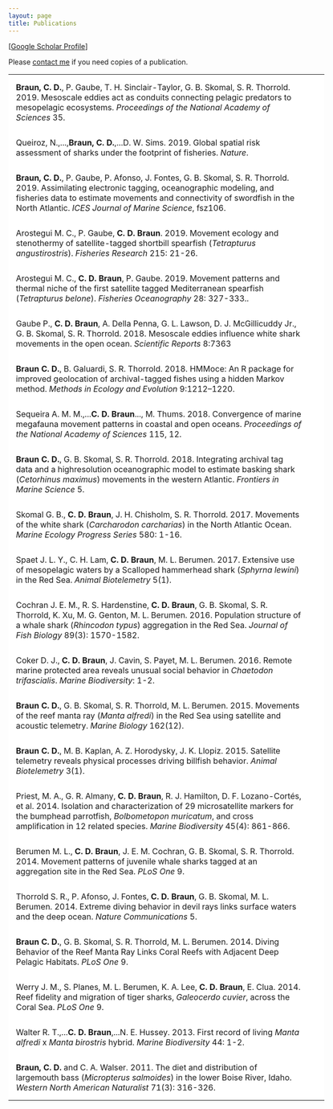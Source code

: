 ```yaml
---
layout: page
title: Publications
---
```

<script type='text/javascript' src='https://d1bxh8uas1mnw7.cloudfront.net/assets/embed.js'></script>

<!--
<dl>

	Example from harriet
<dt style="font-weight: normal;">Dyhrman, S. T., Jenkins, B. D., Rynearson, T. A., Saito, M. A., Mercier, M. L., <b>Alexander, H.</b>, Whitney, L. P., Drzewianowski, A., Bulygin, V. V., Bertrand, E. M., Wu, Z., Benitez-Nelson, C., & Heithoff, A. (2012). The transcriptome and proteome of the diatom Thalassiosira pseudonana reveal a diverse phosphorus stress response. <i>PloS One</i>, 7(3), e33768. doi:10.1371/journal.pone.0033768</dt>
[<a href="http://journals.plos.org/plosone/article?id=10.1371/journal.pone.0033768">PloS One</a>]
[<a href="../downloads/Dyhrman2012.pdf">Download PDF</a>]
</dl>

<br>
<br>
-->

<!--
Example altmetric badge:
<div class='altmetric-embed' data-badge-type='donut' data-doi="10.1038/nature.2012.9872"></div>

## To lookup DOI quickly, use search.crossref.org
-->

[<a href="https://scholar.google.com/citations?user=wPxIllQAAAAJ&hl=en" target="_blank">Google Scholar Profile</a>]

Please <a href="mailto:cdbraun@uw.edu?subject=Website Publication Request">contact me</a> if you need copies of a publication.

<style>
table, th, td {
    border: 0px solid black;
}
th, td {
    padding: 15px;
}
</style>

<table style="width:125%" bgcolor="white">
  
  <tr>
    <td><b>Braun, C. D.</b>, P. Gaube, T. H. Sinclair-Taylor, G. B. Skomal, S. R. Thorrold. 2019. Mesoscale eddies act as conduits connecting pelagic predators to mesopelagic ecosystems. <i>Proceedings of the National Academy of Sciences</i> 35.</td>
    <td><div class='altmetric-embed' data-badge-type='donut' data-doi="10.1073/pnas.1903067116"></div></td>
  </tr>
  
  <tr>
    <td>Queiroz, N.,...,<b>Braun, C. D.</b>,...D. W. Sims. 2019. Global spatial risk assessment of sharks under the footprint of fisheries. <i>Nature</i>.</td>
    <td><div class='altmetric-embed' data-badge-type='donut' data-doi="10.1038/s41586-019-1444-4"></div></td>
  </tr>
  
  <tr>
    <td><b>Braun, C. D.</b>, P. Gaube, P. Afonso, J. Fontes, G. B. Skomal, S. R. Thorrold. 2019. Assimilating electronic tagging, oceanographic modeling, and fisheries data to estimate movements and connectivity of swordfish in the North Atlantic. <i>ICES Journal of Marine Science</i>, fsz106.</td>
    <td><div class='altmetric-embed' data-badge-type='donut' data-doi="10.1093/icesjms/fsz106"></div></td>
  </tr>
  
   <tr>
    <td>Arostegui M. C., P. Gaube, <b>C. D. Braun</b>. 2019. Movement ecology and stenothermy of satellite-tagged shortbill spearfish (<i>Tetrapturus angustirostris</i>). <i>Fisheries Research</i> 215: 21-26.</td>
    <td><div class='altmetric-embed' data-badge-type='donut' data-doi="10.1016/j.fishres.2019.03.005"></div></td>
  </tr>
	
  <tr>
    <td>Arostegui M. C., <b>C. D. Braun</b>, P. Gaube. 2019. Movement patterns and thermal niche of the
first satellite tagged Mediterranean spearfish (<i>Tetrapturus belone</i>). <i>Fisheries Oceanography</i> 28: 327-333..</td>
    <td><div class='altmetric-embed' data-badge-type='donut' data-doi="10.1111/fog.12413"></div></td>
  </tr>

  <tr>
    <td>Gaube P., <b>C. D. Braun</b>, A. Della Penna, G. L. Lawson, D. J. McGillicuddy Jr., G. B. Skomal, S. R. Thorrold. 2018. Mesoscale eddies influence white shark movements in the open ocean. <i>Scientific Reports</i> 8:7363</td>
    <td><div class='altmetric-embed' data-badge-type='donut' data-doi="10.1038/s41598-018-25565-8"></div></td>
  </tr>

  <tr>
    <td><b>Braun C. D.</b>, B. Galuardi, S. R. Thorrold. 2018. HMMoce: An R package for improved geolocation of archival-tagged fishes using a hidden Markov method. <i>Methods in Ecology and Evolution</i> 9:1212–1220.</td>
    <td><div class='altmetric-embed' data-badge-type='donut' data-doi="10.1111/2041-210x.12959 "></div></td>
  </tr>

  <tr>
    <td>Sequeira A. M. M.,...<b>C. D. Braun</b>..., M. Thums. 2018. Convergence of marine megafauna movement patterns in coastal and open oceans. <i>Proceedings of the National Academy of Sciences</i> 115, 12.</td>
    <td><div class='altmetric-embed' data-badge-type='donut' data-doi="10.1073/pnas.1716137115"></div></td>
  </tr>

  <tr>
    <td><b>Braun C. D.</b>, G. B. Skomal, S. R. Thorrold. 2018. Integrating archival tag data and a highresolution oceanographic model to estimate basking shark (<i>Cetorhinus maximus</i>) movements in the western Atlantic. <i>Frontiers in Marine Science</i> 5.</td>
    <td><div class='altmetric-embed' data-badge-type='donut' data-doi="10.3389/fmars.2018.00025 "></div></td>
  </tr>

  <tr>
    <td>Skomal G. B., <b>C. D. Braun</b>, J. H. Chisholm, S. R. Thorrold. 2017. Movements of the white shark (<i>Carcharodon carcharias</i>) in the North Atlantic Ocean. <i>Marine Ecology Progress Series</i> 580: 1-16.</td>
    <td><div class='altmetric-embed' data-badge-type='donut' data-doi="10.3354/meps12306 "></div></td>
  </tr>

<tr>
    <td>Spaet J. L. Y., C. H. Lam, <b>C. D. Braun</b>, M. L. Berumen. 2017. Extensive use of mesopelagic waters by a Scalloped hammerhead shark (<i>Sphyrna lewini</i>) in the Red Sea. <i>Animal Biotelemetry</i> 5(1).</td>
    <td><div class='altmetric-embed' data-badge-type='donut' data-doi="10.1186/s40317-017-0135-x "></div></td>
  </tr>

  <tr>
    <td>Cochran J. E. M., R. S. Hardenstine, <b>C. D. Braun</b>, G. B. Skomal, S. R. Thorrold, K. Xu, M. G. Genton, M. L. Berumen. 2016. Population structure of a whale shark (<i>Rhincodon typus</i>) aggregation in the Red Sea. <i>Journal of Fish Biology</i> 89(3): 1570-1582.</td>
    <td><div class='altmetric-embed' data-badge-type='donut' data-doi="10.1111/jfb.13054"></div></td>
  </tr>

  <tr>
    <td>Coker D. J., <b>C. D. Braun</b>, J. Cavin, S. Payet, M. L. Berumen. 2016. Remote marine protected area reveals unusual social behavior in <i>Chaetodon trifascialis</i>. <i>Marine Biodiversity</i>: 1-2.</td>
    <td><div class='altmetric-embed' data-badge-type='donut' data-doi="10.1007/s12526-016-0531-0 "></div></td>
  </tr>

  <tr>
    <td><b>Braun C. D.</b>, G. B. Skomal, S. R. Thorrold, M. L. Berumen. 2015. Movements of the reef manta ray (<i>Manta alfredi</i>) in the Red Sea using satellite and acoustic telemetry. <i>Marine Biology</i> 162(12).</td>
    <td><div class='altmetric-embed' data-badge-type='donut' data-doi="10.1007/s00227-015-2760-3"></div></td>
  </tr>

  <tr>
    <td><b>Braun C. D.</b>, M. B. Kaplan, A. Z. Horodysky, J. K. Llopiz. 2015. Satellite telemetry reveals physical processes driving billfish behavior. <i>Animal Biotelemetry</i> 3(1).</td>
    <td><div class='altmetric-embed' data-badge-type='donut' data-doi="10.1186/s40317-014-0020-9"></div></td>
  </tr>

  <tr>
    <td>Priest, M. A., G. R. Almany, <b>C. D. Braun</b>, R. J. Hamilton, D. F. Lozano-Cortés, et al. 2014. Isolation and characterization of 29 microsatellite markers for the bumphead parrotfish, <i>Bolbometopon muricatum</i>, and cross amplification in 12 related species. <i>Marine Biodiversity</i> 45(4): 861-866.</td>
    <td><div class='altmetric-embed' data-badge-type='donut' data-doi="10.1007/s12526-014-0278-4"></div></td>
  </tr>

  <tr>
    <td>Berumen M. L., <b>C. D. Braun</b>, J. E. M. Cochran, G. B. Skomal, S. R. Thorrold. 2014. Movement patterns of juvenile whale sharks tagged at an aggregation site in the Red Sea. <i>PLoS One</i> 9.</td>
    <td><div class='altmetric-embed' data-badge-type='donut' data-doi="10.1371/journal.pone.0103536"></div></td>
  </tr>

  <tr>
    <td>Thorrold S. R., P. Afonso, J. Fontes, <b>C. D. Braun</b>, G. B. Skomal, M. L. Berumen. 2014. Extreme diving behavior in devil rays links surface waters and the deep ocean. <i>Nature Communications</i> 5.</td>
    <td><div class='altmetric-embed' data-badge-type='donut' data-doi="10.1038/ncomms5274"></div></td>
  </tr>

  <tr>
    <td><b>Braun C. D.</b>, G. B. Skomal, S. R. Thorrold, M. L. Berumen. 2014. Diving Behavior of the Reef Manta Ray Links Coral Reefs with Adjacent Deep Pelagic Habitats. <i>PLoS One</i> 9.</td>
    <td><div class='altmetric-embed' data-badge-type='donut' data-doi="10.1371/journal.pone.0088170"></div></td>
  </tr>

  <tr>
    <td>Werry J. M., S. Planes, M. L. Berumen, K. A. Lee, <b>C. D. Braun</b>, E. Clua. 2014. Reef fidelity and migration of tiger sharks, <i>Galeocerdo cuvier</i>, across the Coral Sea. <i>PLoS One</i> 9.</td>
    <td><div class='altmetric-embed' data-badge-type='donut' data-doi="10.1371/journal.pone.0083249"></div></td>
  </tr>

  <tr>
    <td>Walter R. T.,...<b>C. D. Braun</b>,...N. E. Hussey. 2013. First record of living <i>Manta alfredi</i> x <i>Manta birostris</i> hybrid. <i>Marine Biodiversity</i> 44: 1-2.</td>
    <td><div class='altmetric-embed' data-badge-type='donut' data-doi="10.1007/s12526-013-0183-2"></div></td>
  </tr>

  <tr>
    <td><b>Braun, C. D.</b> and C. A. Walser. 2011. The diet and distribution of largemouth bass (<i>Micropterus salmoides</i>) in the lower Boise River, Idaho. <i>Western North American Naturalist</i> 71(3): 316-326.</td>
    <td><div class='altmetric-embed' data-badge-type='donut' data-doi="10.3398/064.071.0315"></div></td>
  </tr>

</table>

















